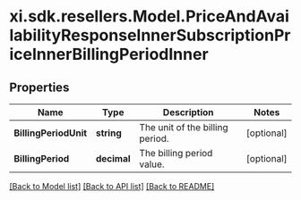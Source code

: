 # xi.sdk.resellers.Model.PriceAndAvailabilityResponseInnerSubscriptionPriceInnerBillingPeriodInner

## Properties

Name | Type | Description | Notes
------------ | ------------- | ------------- | -------------
**BillingPeriodUnit** | **string** | The unit of the billing period. | [optional] 
**BillingPeriod** | **decimal** | The billing period value. | [optional] 

[[Back to Model list]](../README.md#documentation-for-models) [[Back to API list]](../README.md#documentation-for-api-endpoints) [[Back to README]](../README.md)

